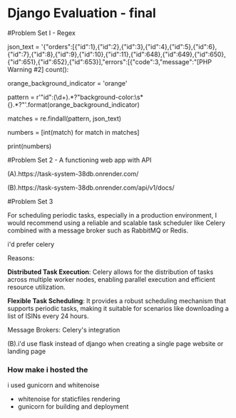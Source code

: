 # Django Evaluation - final
#Problem Set I - Regex

<p>json_text = '{"orders":[{"id":1},{"id":2},{"id":3},{"id":4},{"id":5},{"id":6},{"id":7},{"id":8},{"id":9},{"id":10},{"id":11},{"id":648},{"id":649},{"id":650},{"id":651},{"id":652},{"id":653}],"errors":[{"code":3,"message":"[PHP Warning #2] count(): </p>
<p>orange_background_indicator = 'orange'</p>
<p>pattern = r'"id":(\d+).*?"background-color:\s*{}.*?"'.format(orange_background_indicator)</p>
<p>matches = re.findall(pattern, json_text)</p>
<p>numbers = [int(match) for match in matches]</p>
<p>print(numbers)</p>

#Problem Set 2 - A functioning web app with API

<p>(A).https://task-system-38db.onrender.com/</p>

<p>(B).https://task-system-38db.onrender.com/api/v1/docs/</p>


#Problem Set 3

For scheduling periodic tasks, especially in a production environment, I would recommend using a reliable and scalable task scheduler like Celery combined with a message broker such as RabbitMQ or Redis.

<p>i'd prefer celery </p>

Reasons:

<p><b>Distributed Task Execution</b>: Celery allows for the distribution of tasks across multiple worker nodes, enabling parallel execution and efficient resource utilization.</p>

<p><b>Flexible Task Scheduling</b>: It provides a robust scheduling mechanism that supports periodic tasks, making it suitable for scenarios like downloading a list of ISINs every 24 hours.</p>

<p>Message Brokers: Celery's integration</p>

<p>(B).i'd use flask instead of django when creating a single page website or landing page</p> 

<p><h3>How make i hosted the</h3><p>
i used gunicorn and whitenoise
<ul>
  <li> whitenoise for staticfiles rendering </li>
  <li>gunicorn for building and deployment</li>
</ul>




